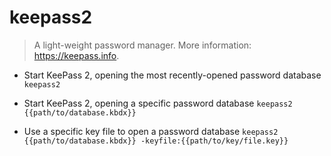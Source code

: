 # keepass2
> A light-weight password manager.
> More information: <https://keepass.info>.

- Start KeePass 2, opening the most recently-opened password database
`keepass2`

- Start KeePass 2, opening a specific password database
`keepass2 {{path/to/database.kbdx}}`

- Use a specific key file to open a password database
`keepass2 {{path/to/database.kbdx}} -keyfile:{{path/to/key/file.key}}`
